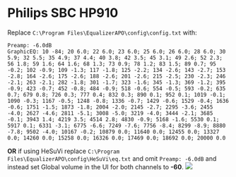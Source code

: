 # Philips SBC HP910
Replace `C:\Program Files\EqualizerAPO\config\config.txt` with:
```
Preamp: -6.0dB
GraphicEQ: 10 -84; 20 6.0; 22 6.0; 23 6.0; 25 6.0; 26 6.0; 28 6.0; 30 5.9; 32 5.5; 35 4.9; 37 4.4; 40 3.8; 42 3.5; 45 3.1; 49 2.6; 52 2.3; 56 1.8; 59 1.6; 64 1.6; 68 1.3; 73 0.9; 78 1.2; 83 1.5; 89 0.7; 95 -0.2; 102 -0.9; 109 -1.3; 117 -1.8; 125 -2.2; 134 -2.6; 143 -2.7; 153 -2.8; 164 -2.6; 175 -2.6; 188 -2.6; 201 -2.6; 215 -2.5; 230 -2.3; 246 -2.1; 263 -2.1; 282 -1.8; 301 -1.7; 323 -1.6; 345 -1.3; 369 -1.2; 395 -0.9; 423 -0.7; 452 -0.8; 484 -0.9; 518 -0.6; 554 -0.5; 593 -0.2; 635 0.7; 679 0.8; 726 0.3; 777 0.4; 832 0.3; 890 0.1; 952 0.1; 1019 -0.1; 1090 -0.3; 1167 -0.5; 1248 -0.8; 1336 -0.7; 1429 -0.6; 1529 -0.4; 1636 -0.6; 1751 -1.5; 1873 -1.8; 2004 -2.0; 2145 -2.7; 2295 -3.6; 2455 -4.0; 2627 -4.6; 2811 -5.1; 3008 -5.0; 3219 -4.0; 3444 -2.1; 3685 -0.1; 3943 1.4; 4219 3.5; 4514 2.8; 4830 -0.9; 5168 -1.6; 5530 0.1; 5917 0.1; 6331 -3.1; 6775 -6.6; 7249 -7.6; 7756 -8.4; 8299 -8.9; 8880 -7.8; 9502 -4.0; 10167 -0.2; 10879 0.0; 11640 0.0; 12455 0.0; 13327 0.0; 14260 0.0; 15258 0.0; 16326 0.0; 17469 0.0; 18692 0.0; 20000 0.0
```
**OR** if using HeSuVi replace `C:\Program Files\EqualizerAPO\config\HeSuVi\eq.txt` and omit `Preamp: -6.0dB` and instead set Global volume in the UI for both channels to **-60**.
![](https://raw.githubusercontent.com/jaakkopasanen/AutoEq/master/results/Innerfidelity%202017/innerfidelity/onear/Philips%20SBC%20HP910/Philips%20SBC%20HP910.png)
